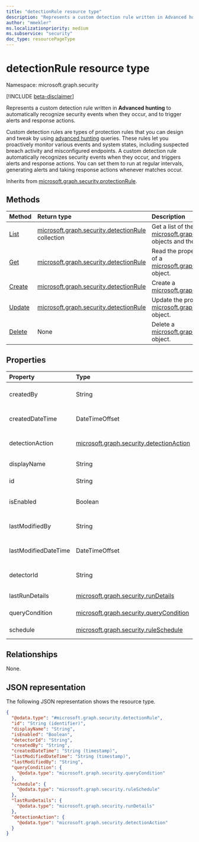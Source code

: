 ```yaml
---
title: "detectionRule resource type"
description: "Represents a custom detection rule written in Advanced hunting to automatically recognize security events when they occur, and to trigger alerts and response actions."
author: "mmekler"
ms.localizationpriority: medium
ms.subservice: "security"
doc_type: resourcePageType
---
```


# detectionRule resource type

Namespace: microsoft.graph.security

[!INCLUDE [beta-disclaimer](../../includes/beta-disclaimer.md)]

Represents a custom detection rule written in **Advanced hunting** to automatically recognize security events when they occur, and to trigger alerts and response actions.

Custom detection rules are types of protection rules that you can design and tweak by using [advanced hunting](../api/security-security-runhuntingquery.md) queries.
These rules let you proactively monitor various events and system states, including suspected breach activity and misconfigured endpoints.
A custom detection rule automatically recognizes security events when they occur, and triggers alerts and response actions.
You can set them to run at regular intervals, generating alerts and taking response actions whenever matches occur.

Inherits from [microsoft.graph.security.protectionRule](../resources/security-protectionrule.md).

## Methods
| Method                                                                       | Return type                                                                                 | Description                                                                                                                         |
|:-----------------------------------------------------------------------------|:--------------------------------------------------------------------------------------------|:------------------------------------------------------------------------------------------------------------------------------------|
| [List](../api/security-detectionrule-list.md)                 | [microsoft.graph.security.detectionRule](../resources/security-detectionrule.md) collection | Get a list of the [microsoft.graph.security.detectionRule](../resources/security-detectionrule.md) objects and their properties.    |
| [Get](../api/security-detectionrule-get.md)                    | [microsoft.graph.security.detectionRule](../resources/security-detectionrule.md)            | Read the properties and relationships of a [microsoft.graph.security.detectionRule](../resources/security-detectionrule.md) object. |
| [Create](../api/security-detectionrule-post-detectionrules.md) | [microsoft.graph.security.detectionRule](../resources/security-detectionrule.md)            | Create a [microsoft.graph.security.detectionRule](../resources/security-detectionrule.md).                                          |
| [Update](../api/security-detectionrule-update.md)              | [microsoft.graph.security.detectionRule](../resources/security-detectionrule.md)            | Update the properties of a [microsoft.graph.security.detectionRule](../resources/security-detectionrule.md) object.                 |
| [Delete](../api/security-detectionrule-delete.md)              | None                                                                                        | Delete a [microsoft.graph.security.detectionRule](../resources/security-detectionrule.md) object.                                   |

## Properties
| Property             | Type                                                                                 | Description                                                                                                                                               |
|:---------------------|:-------------------------------------------------------------------------------------|:----------------------------------------------------------------------------------------------------------------------------------------------------------|
| createdBy            | String                                                                               | Name of the user or application that created the rule. Inherited from [microsoft.graph.security.protectionRule](../resources/security-protectionrule.md). |
| createdDateTime      | DateTimeOffset                                                                       | Timestamp of rule creation. Inherited from [microsoft.graph.security.protectionRule](../resources/security-protectionrule.md).                            |
| detectionAction      | [microsoft.graph.security.detectionAction](../resources/security-detectionaction.md) | Complex type representing the actions taken when a detection is made by this rule.                                                                        |
| displayName          | String                                                                               | Name of the rule. Inherited from [microsoft.graph.security.protectionRule](../resources/security-protectionrule.md).                                      |
| id                   | String                                                                               | Unique identifier to represent the rule. Inherited from [microsoft.graph.entity](../resources/entity.md).                                                 |
| isEnabled            | Boolean                                                                              | Indicates whether rule is turned on for the tenant. Inherited from [microsoft.graph.security.protectionRule](../resources/security-protectionrule.md).    |
| lastModifiedBy       | String                                                                               | Name of user or application who last updated the rule. Inherited from [microsoft.graph.security.protectionRule](../resources/security-protectionrule.md). |
| lastModifiedDateTime | DateTimeOffset                                                                       | Timestamp of when the rule was last updated. Inherited from [microsoft.graph.security.protectionRule](../resources/security-protectionrule.md).           |
| detectorId           | String                                                                               | The ID of the detector that triggered the alert. Also see the 'detectorId' field in [microsoft.graph.security.alert](../resources/security-alert.md).     |
| lastRunDetails       | [microsoft.graph.security.runDetails](../resources/security-rundetails.md)           | Complex type holding details about the last run of this rule.                                                                                             |
| queryCondition       | [microsoft.graph.security.queryCondition](../resources/security-querycondition.md)   | Complex type holding data about the advanced hunting query of this rule.                                                                                  |
| schedule             | [microsoft.graph.security.ruleSchedule](../resources/security-ruleschedule.md)       | Complex type holding data about the triggering schedule of this rule.                                                                                     |

## Relationships
None.

## JSON representation
The following JSON representation shows the resource type.
<!-- {
  "blockType": "resource",
  "keyProperty": "id",
  "@odata.type": "microsoft.graph.security.detectionRule",
  "baseType": "microsoft.graph.security.protectionRule",
  "openType": false
}
-->
``` json
{
  "@odata.type": "#microsoft.graph.security.detectionRule",
  "id": "String (identifier)",
  "displayName": "String",
  "isEnabled": "Boolean",
  "detectorId": "String",
  "createdBy": "String",
  "createdDateTime": "String (timestamp)",
  "lastModifiedDateTime": "String (timestamp)",
  "lastModifiedBy": "String",
  "queryCondition": {
    "@odata.type": "microsoft.graph.security.queryCondition"
  },
  "schedule": {
    "@odata.type": "microsoft.graph.security.ruleSchedule"
  },
  "lastRunDetails": {
    "@odata.type": "microsoft.graph.security.runDetails"
  },
  "detectionAction": {
    "@odata.type": "microsoft.graph.security.detectionAction"
  }
}
```

